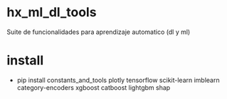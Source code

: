 # hx_ml_dl_tools
Suite de funcionalidades para aprendizaje automatico (dl y ml)

# install

- pip install constants_and_tools plotly tensorflow scikit-learn imblearn category-encoders xgboost catboost lightgbm shap